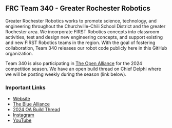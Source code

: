 ## FRC Team 340 - Greater Rochester Robotics

Greater Rochester Robotics works to promote science, technology, and engineering throughout the Churchville-Chili School District and the greater Rochester area. We incorporate FIRST Robotics concepts into classroom activities, test and design new engineering concepts, and support existing and new FIRST Robotics teams in the region. With the goal of fostering collaboration, Team 340 releases our robot code publicly here in this GitHub organization.

Team 340 is also participating in [The Open Alliance](https://theopenalliance.com) for the 2024 competition season. We have an open build thread on Chief Delphi where we will be posting weekly during the season (link below).

### Important Links
- [Website](https://team340.org)
- [The Blue Alliance](https://thebluealliance.com/team/340)
- [2024 OA Build Thread](https://www.chiefdelphi.com/t/frc-team-340-greater-rochester-robotics-2024-build-thread-open-alliance/443107)
- [Instagram](https://instagram.com/grr340)
- [YouTube](https://youtube.com/@firstteam3407)
